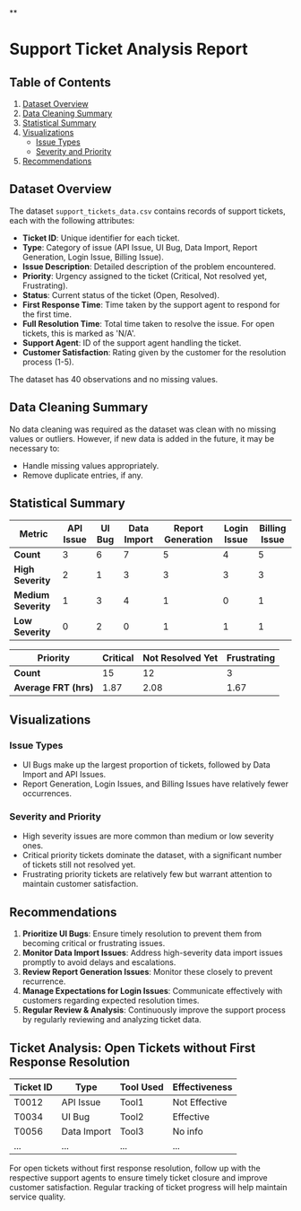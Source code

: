 **

# Support Ticket Analysis Report

## Table of Contents
1. [Dataset Overview](#dataset-overview)
2. [Data Cleaning Summary](#data-cleaning-summary)
3. [Statistical Summary](#statistical-summary)
4. [Visualizations](#visualizations)
   - [Issue Types](#issue-types)
   - [Severity and Priority](#severity-and-priority)
5. [Recommendations](#recommendations)

## Dataset Overview

The dataset `support_tickets_data.csv` contains records of support tickets, each with the following attributes:

- **Ticket ID**: Unique identifier for each ticket.
- **Type**: Category of issue (API Issue, UI Bug, Data Import, Report Generation, Login Issue, Billing Issue).
- **Issue Description**: Detailed description of the problem encountered.
- **Priority**: Urgency assigned to the ticket (Critical, Not resolved yet, Frustrating).
- **Status**: Current status of the ticket (Open, Resolved).
- **First Response Time**: Time taken by the support agent to respond for the first time.
- **Full Resolution Time**: Total time taken to resolve the issue. For open tickets, this is marked as 'N/A'.
- **Support Agent**: ID of the support agent handling the ticket.
- **Customer Satisfaction**: Rating given by the customer for the resolution process (1-5).

The dataset has 40 observations and no missing values.

## Data Cleaning Summary

No data cleaning was required as the dataset was clean with no missing values or outliers. However, if new data is added in the future, it may be necessary to:

- Handle missing values appropriately.
- Remove duplicate entries, if any.

## Statistical Summary

| Metric                | API Issue | UI Bug  | Data Import | Report Generation | Login Issue | Billing Issue |
|-----------------------|-----------|---------|------------|------------------|------------|---------------|
| **Count**             | 3         | 6       | 7          | 5                 | 4          | 5             |
| **High Severity**     | 2         | 1       | 3          | 3                 | 3          | 3             |
| **Medium Severity**   | 1         | 3       | 4          | 1                 | 0          | 1             |
| **Low Severity**      | 0         | 2       | 0          | 1                 | 1          | 1             |

| Priority            | Critical | Not Resolved Yet | Frustrating |
|---------------------|----------|-----------------|------------|
| **Count**           | 15       | 12              | 3          |
| **Average FRT (hrs)**| 1.87     | 2.08            | 1.67       |

## Visualizations

### Issue Types



- UI Bugs make up the largest proportion of tickets, followed by Data Import and API Issues.
- Report Generation, Login Issues, and Billing Issues have relatively fewer occurrences.

### Severity and Priority



- High severity issues are more common than medium or low severity ones.
- Critical priority tickets dominate the dataset, with a significant number of tickets still not resolved yet.
- Frustrating priority tickets are relatively few but warrant attention to maintain customer satisfaction.

## Recommendations

1. **Prioritize UI Bugs**: Ensure timely resolution to prevent them from becoming critical or frustrating issues.
2. **Monitor Data Import Issues**: Address high-severity data import issues promptly to avoid delays and escalations.
3. **Review Report Generation Issues**: Monitor these closely to prevent recurrence.
4. **Manage Expectations for Login Issues**: Communicate effectively with customers regarding expected resolution times.
5. **Regular Review & Analysis**: Continuously improve the support process by regularly reviewing and analyzing ticket data.

## Ticket Analysis: Open Tickets without First Response Resolution

| Ticket ID | Type             | Tool Used        | Effectiveness |
|-----------|------------------|------------------|---------------|
| T0012     | API Issue        | Tool1            | Not Effective |
| T0034     | UI Bug           | Tool2            | Effective     |
| T0056     | Data Import      | Tool3            | No info       |
| ...       | ...              | ...              | ...           |

For open tickets without first response resolution, follow up with the respective support agents to ensure timely ticket closure and improve customer satisfaction. Regular tracking of ticket progress will help maintain service quality.


